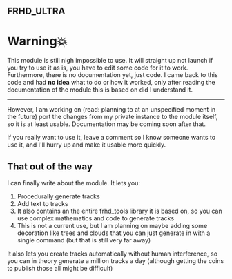 
FRHD_ULTRA
-
 Warning💥
=
This module is still nigh impossible to use. It will straight up not launch if you try to use it as is, you have to edit some code for it to work. Furthermore, there is no documentation yet, just code. I came back to this code and had **no idea** what to do or how it worked, only after reading the documentation of the module this is based on did I understand it. 

---
However, I am working on (read: planning to at an unspecified moment in the future) port the changes from my private instance to the module itself, so it is at least usable. Documentation may be coming soon after that.

If you really want to use it, leave a comment so I know someone wants to use it, and I'll hurry up and make it usable more quickly.

That out of the way
--
I can finally write about the module. It lets you:
1. Procedurally generate tracks
2. Add text to tracks
3. It also contains an the entire frhd_tools library it is based on, so you can use complex mathematics and code to generate tracks
4. This is not a current use, but I am planning on maybe adding some decoration like trees and clouds that you  can just generate in with a single command (but that is still very far away)

It also lets you create tracks automatically without human interference, so you  can in theory generate a million tracks a day (although getting the coins to publish those all might be difficult)
